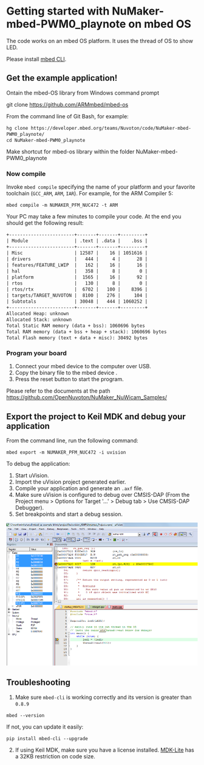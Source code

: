 
# Getting started with NuMaker-mbed-PWM0_playnote on mbed OS
 
The code works on an mbed OS platform. It uses the thread of OS to show LED.
 
Please install [mbed CLI](https://github.com/ARMmbed/mbed-cli#installing-mbed-cli).
 
## Get the example application!

Ontain the mbed-OS library from Windows command prompt

git clone https://github.com/ARMmbed/mbed-os


From the command line of Git Bash, for example:
 
```
hg clone https://developer.mbed.org/teams/Nuvoton/code/NuMaker-mbed-PWM0_playnote/
cd NuMaker-mbed-PWM0_playnote

```

Make shortcut for mbed-os library within the folder NuMaker-mbed-PWM0_playnote
 
### Now compile
 
Invoke `mbed compile` specifying the name of your platform and your favorite toolchain (`GCC_ARM`, `ARM`, `IAR`). For example, for the ARM Compiler 5:
 
```
mbed compile -m NUMAKER_PFM_NUC472 -t ARM
```
 
Your PC may take a few minutes to compile your code. At the end you should get the following result:
 
```
+------------------------+-------+-------+---------+
| Module                 | .text | .data |    .bss |
+------------------------+-------+-------+---------+
| Misc                   | 12587 |    16 | 1051616 |
| drivers                |   444 |     4 |      28 |
| features/FEATURE_LWIP  |   162 |    16 |      16 |
| hal                    |   358 |     8 |       0 |
| platform               |  1565 |    16 |      92 |
| rtos                   |   130 |     8 |       0 |
| rtos/rtx               |  6702 |   100 |    8396 |
| targets/TARGET_NUVOTON |  8100 |   276 |     104 |
| Subtotals              | 30048 |   444 | 1060252 |
+------------------------+-------+-------+---------+
Allocated Heap: unknown
Allocated Stack: unknown
Total Static RAM memory (data + bss): 1060696 bytes
Total RAM memory (data + bss + heap + stack): 1060696 bytes
Total Flash memory (text + data + misc): 30492 bytes

```
 
### Program your board
 
1. Connect your mbed device to the computer over USB.
1. Copy the binary file to the mbed device .
1. Press the reset button to start the program.
 
Please refer to the documents at the path https://github.com/OpenNuvoton/NuMaker_NuWicam_Samples/
 
## Export the project to Keil MDK and debug your application
 
From the command line, run the following command:
 
```
mbed export -m NUMAKER_PFM_NUC472 -i uvision
```
 
To debug the application:
 
1. Start uVision.
1. Import the uVision project generated earlier.
1. Compile your application and generate an `.axf` file.
1. Make sure uVision is configured to debug over CMSIS-DAP (From the Project menu > Options for Target '...' > Debug tab > Use CMSIS-DAP Debugger).
1. Set breakpoints and start a debug session.
 
![Image of uVision](img/uvision.png)
 
## Troubleshooting
 
1. Make sure `mbed-cli` is working correctly and its version is greater than `0.8.9`
 
 ```
 mbed --version
 ```
 
 If not, you can update it easily:
 
 ```
 pip install mbed-cli --upgrade
 ```
 
2. If using Keil MDK, make sure you have a license installed. [MDK-Lite](http://www.keil.com/arm/mdk.asp) has a 32KB restriction on code size.
 
 
